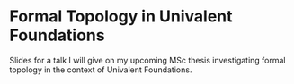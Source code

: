 # Formal Topology in Univalent Foundations

Slides for a talk I will give on my upcoming MSc thesis investigating formal topology in
the context of Univalent Foundations.
